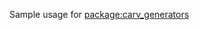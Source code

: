 Sample usage for [package:carv_generators]

[package:carv_generators]: https://pub.dev/packages/carv_generators